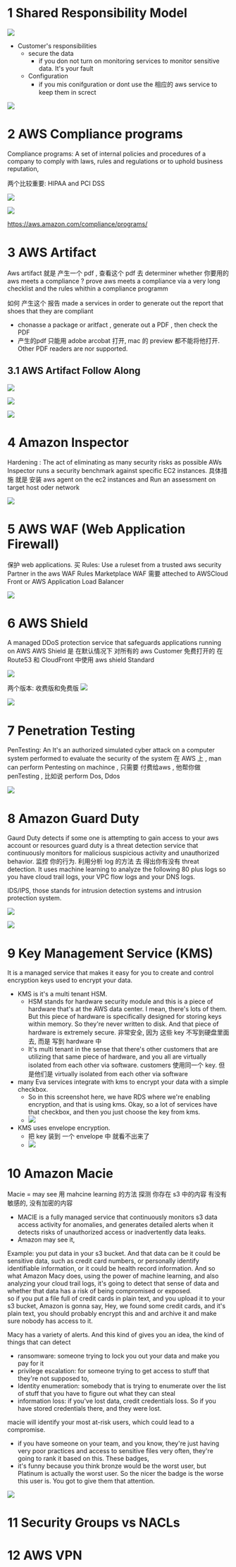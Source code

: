 
# 1 Shared Responsibility Model

![](image/Pasted%20image%2020230313180031.png)

- Customer's responsibilities  
    - secure the data
        - if you don not turn on monitoring services to monitor sensitive data. It's your fault
    - Configuration
        - if you mis conifguration or dont use the 相应的 aws service to keep them in screct 

![](image/Pasted%20image%2020230313180552.png)


# 2 AWS Compliance programs

Compliance programs: A set of internal policies and procedures of a company to comply with laws, rules  and regulations or to uphold business reputation,  

两个比较重要: HIPAA and PCI DSS

![](image/Pasted%20image%2020230313182802.png)

![](image/Pasted%20image%2020230313182845.png)

https://aws.amazon.com/compliance/programs/

# 3 AWS Artifact

Aws artifact 就是 产生一个 pdf , 查看这个 pdf 去 determiner whether 你要用的 aws meets a compliance ? 
prove aws meets a compliance  via a very long checklist and the rules whithin a compliance programm 

如何 产生这个 报告 
made a services in order to generate out the report that shoes that they are compliant
- chonasse a package or aritfact , generate out a PDF , then check the PDF 
- 产生的pdf 只能用 adobe arcobat 打开, mac 的 preview 都不能将他打开. Other PDF readers are nor supported. 

## 3.1 AWS Artifact Follow Along

![](image/Pasted%20image%2020230313184541.png)

![](image/Pasted%20image%2020230313184826.png)

![](image/Pasted%20image%2020230313185117.png)

# 4 Amazon Inspector

Hardening : The act of eliminating as many security risks as possible 
AWs Inspector runs a security benchmark against specific EC2 instances. 
具体措施 就是 安装 aws agent on the ec2 instances and Run an assessment on target host oder network 

![](image/Pasted%20image%2020230314192225.png)

# 5 AWS WAF (Web Application Firewall)

保护 web applications. 
买 Rules: Use a ruleset from a trusted aws security Partner in the aws WAF Rules Marketplace 
WAF 需要 atteched to AWSCloud Front or AWS Application Load Balancer

![](image/Pasted%20image%2020230314192236.png)

# 6 AWS Shield
A  managed DDoS protection service that  safeguards applications running on AWS
AWS Shield 是 在默认情况下 对所有的 aws Customer 免费打开的 
在Route53 和 CloudFront 中使用 aws shield Standard 

![](image/Pasted%20image%2020230314193003.png)

两个版本: 收费版和免费版 
![](image/Pasted%20image%2020230314193259.png)

![](image/Pasted%20image%2020230314193507.png)

# 7 Penetration Testing

PenTesting: An It's  an authorized simulated cyber attack on a computer  system performed to evaluate the security of the  system
在 AWS 上 , man can perform Pentesting on machince , 只需要 付费给aws , 他帮你做 penTesting , 比如说 perform Dos, Ddos 

![](image/Pasted%20image%2020230314193721.png)

# 8 Amazon Guard Duty
Gaurd Duty detects if some one is attempting to gain access to your aws account or resources
guard duty is a threat  detection service that continuously monitors for   malicious suspicious activity and unauthorized  behavior. 
监控 你的行为. 利用分析 log 的方法 去 得出你有没有 threat detection. It uses machine learning to analyze the following 80 plus logs so you have cloud trail  logs, your VPC flow logs and your DNS logs. 

IDS/IPS, those stands for intrusion detection systems and intrusion protection system.

![](image/Pasted%20image%2020230314195103.png)

![](image/Pasted%20image%2020230314195518.png)

# 9 Key Management Service (KMS)

It is  a managed service that makes it easy for you to   create and control encryption keys used to encrypt  your data. 

- KMS is it's a multi tenant  HSM. 
    - HSM stands for hardware security module and this is a piece of hardware that's at the AWS  data center. I mean, there's lots of them. But   this piece of hardware is specifically designed  for storing keys within memory. So they're never  written to disk. And that piece of hardware is  extremely secure.  非常安全, 因为 这些 key 不写到硬盘里面去, 而是 写到 hardware 中 
    - It's multi tenant in the sense  that there's other customers that are utilizing  that same piece of hardware, and you all are   virtually isolated from each other via software.   customers 使用同一个 key. 但是他们是  virtually isolated from each other via software
- many Eva services integrate with kms  to encrypt your data with a simple checkbox. 
    - So in this screenshot here, we have RDS where we're  enabling encryption, and that is using kms. Okay,  so a lot of services have that checkbox, and  then you just choose the key from kms. 
    - ![](image/Pasted%20image%2020230314200156.png)
- KMS uses envelope encryption. 
    - 把 key 装到 一个 envelope 中 就看不出来了
    - ![](image/Pasted%20image%2020230314200318.png)


# 10 Amazon Macie

Macie  =  may see
用 mahcine learning 的方法 探测 你存在 s3 中的内容 有没有 敏感的, 没有加密的内容

- MACIE is a fully managed service that continuously  monitors s3 data access activity for anomalies,  and generates detailed alerts when it detects  risks of unauthorized access or inadvertently data leaks. 
- Amazon may see it, 

Example:  you put data in your s3 bucket. And that data can be it could be sensitive data, such  as credit card numbers, or personally identify identifiable information, or it could be health  record information. And so what Amazon Macy does,  using the power of machine learning, and also  analyzing your cloud trail logs, it's going to   detect that sense of data and whether that data  has a risk of being compromised or exposed.   
so if you put a file full of credit cards in plain  text, and you upload it to your s3 bucket, Amazon  is gonna say, Hey, we found some credit cards, and  it's plain text, you should probably encrypt this and and archive it and make sure  nobody has access to it. 

Macy has a variety  of alerts. And this kind of gives you an idea,   the kind of things that can detect
- ransomware: someone trying to lock you out your data and make you pay for it 
- privilege escalation:  for someone  trying to get access to stuff that they're not supposed to, 
- Identity enumeration:  somebody  that is trying to enumerate over the list of stuff that you have to figure out what they can  steal 
- information loss: if you've lost data,   credit credentials loss. So if you have stored  credentials there, and they were lost. 


macie will identify   your most at-risk users, which could lead to  a compromise. 
- if you have someone on  your team, and you know, they're just having very  poor practices and access to sensitive files very  often, they're going to rank it based on this.  These badges,
- it's funny because you think bronze would be the worst user, but Platinum  is actually the worst user. So the nicer the badge   is the worse this user is. You got to give them  that attention. 


![](image/Pasted%20image%2020230314225252.png)

# 11 Security Groups vs NACLs



# 12 AWS VPN